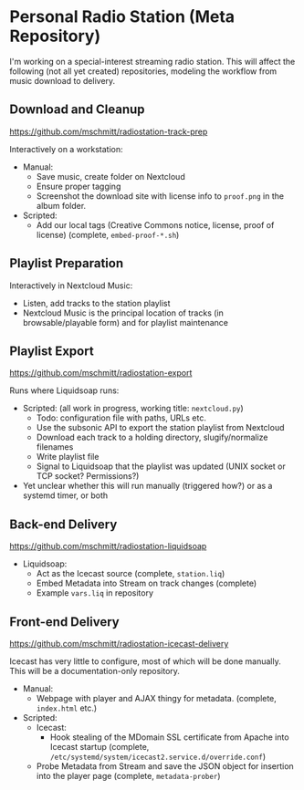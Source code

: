 # Personal Radio Station (Meta Repository)

I'm working on a special-interest streaming radio station. This will affect the following (not all yet created) repositories, modeling the workflow from music download to delivery.

## Download and Cleanup

https://github.com/mschmitt/radiostation-track-prep

Interactively on a workstation:

* Manual:
  * Save music, create folder on Nextcloud
  * Ensure proper tagging
  * Screenshot the download site with license info to `proof.png` in the album folder.
* Scripted:
  * Add our local tags (Creative Commons notice, license, proof of license) (complete, `embed-proof-*.sh`)
    
## Playlist Preparation

Interactively in Nextcloud Music:

* Listen, add tracks to the station playlist
* Nextcloud Music is the principal location of tracks (in browsable/playable form) and for playlist maintenance

## Playlist Export

https://github.com/mschmitt/radiostation-export

Runs where Liquidsoap runs:

* Scripted: (all work in progress, working title: `nextcloud.py`)
  * Todo: configuration file with paths, URLs etc.
  * Use the subsonic API to export the station playlist from Nextcloud
  * Download each track to a holding directory, slugify/normalize filenames
  * Write playlist file
  * Signal to Liquidsoap that the playlist was updated (UNIX socket or TCP socket? Permissions?)
* Yet unclear whether this will run manually (triggered how?) or as a systemd timer, or both
 
## Back-end Delivery

https://github.com/mschmitt/radiostation-liquidsoap

  * Liquidsoap:
    * Act as the Icecast source (complete, `station.liq`)
    * Embed Metadata into Stream on track changes (complete)
    * Example `vars.liq` in repository
 
## Front-end Delivery

https://github.com/mschmitt/radiostation-icecast-delivery

Icecast has very little to configure, most of which will be done manually. This will be a documentation-only repository.

* Manual:
  * Webpage with player and AJAX thingy for metadata. (complete, `index.html` etc.)
* Scripted:
  * Icecast:
    * Hook stealing of the MDomain SSL certificate from Apache into Icecast startup (complete, `/etc/systemd/system/icecast2.service.d/override.conf`)
  * Probe Metadata from Stream and save the JSON object for insertion into the player page (complete, `metadata-prober`)
